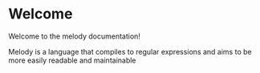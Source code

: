 # Welcome

Welcome to the melody documentation!

Melody is a language that compiles to regular expressions and aims to be more easily readable and maintainable